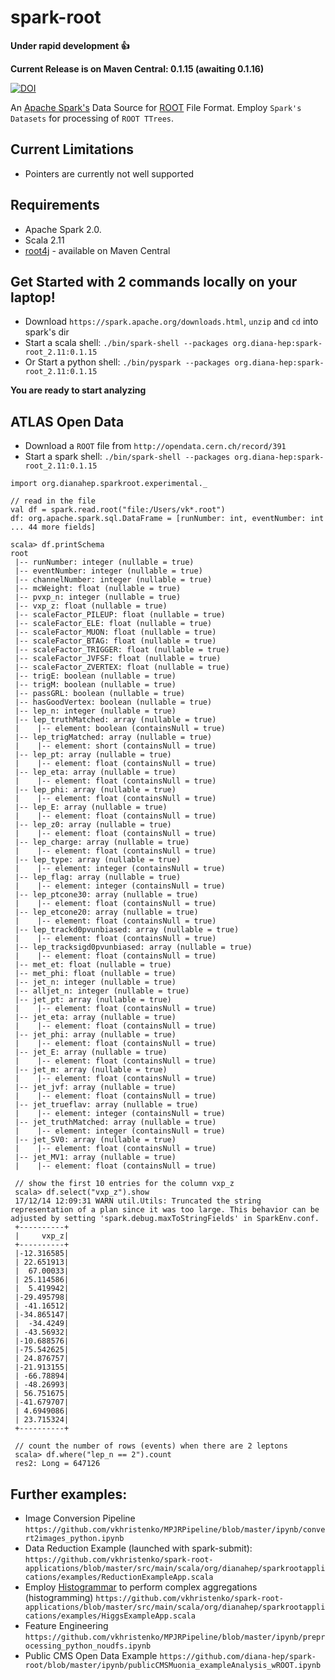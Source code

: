 # spark-root
**Under rapid development :+1:**

**Current Release is on Maven Central: 0.1.15 (awaiting 0.1.16)**

[![DOI](https://zenodo.org/badge/72210073.svg)](https://zenodo.org/badge/latestdoi/72210073)

An [Apache Spark's](http://spark.apache.org/) Data Source for [ROOT](https://root.cern.ch/) File Format. Employ `Spark's Datasets` for processing of `ROOT TTrees`.

## Current Limitations
- Pointers are currently not well supported

## Requirements
- Apache Spark 2.0.
- Scala 2.11
- [root4j](https://github.com/diana-hep/root4j) - available on Maven Central

## Get Started with 2 commands locally on your laptop!
- Download `https://spark.apache.org/downloads.html`, `unzip` and `cd` into spark's dir
- Start a scala shell: `./bin/spark-shell --packages org.diana-hep:spark-root_2.11:0.1.15`
- Or Start a python shell: `./bin/pyspark --packages org.diana-hep:spark-root_2.11:0.1.15`

__You are ready to start analyzing__

## ATLAS Open Data 
- Download a `ROOT` file from `http://opendata.cern.ch/record/391`
- Start a spark shell: `./bin/spark-shell --packages org.diana-hep:spark-root_2.11:0.1.15`
```
import org.dianahep.sparkroot.experimental._

// read in the file
val df = spark.read.root("file:/Users/vk*.root")
df: org.apache.spark.sql.DataFrame = [runNumber: int, eventNumber: int ... 44 more fields]

scala> df.printSchema
root
 |-- runNumber: integer (nullable = true)
 |-- eventNumber: integer (nullable = true)
 |-- channelNumber: integer (nullable = true)
 |-- mcWeight: float (nullable = true)
 |-- pvxp_n: integer (nullable = true)
 |-- vxp_z: float (nullable = true)
 |-- scaleFactor_PILEUP: float (nullable = true)
 |-- scaleFactor_ELE: float (nullable = true)
 |-- scaleFactor_MUON: float (nullable = true)
 |-- scaleFactor_BTAG: float (nullable = true)
 |-- scaleFactor_TRIGGER: float (nullable = true)
 |-- scaleFactor_JVFSF: float (nullable = true)
 |-- scaleFactor_ZVERTEX: float (nullable = true)
 |-- trigE: boolean (nullable = true)
 |-- trigM: boolean (nullable = true)
 |-- passGRL: boolean (nullable = true)
 |-- hasGoodVertex: boolean (nullable = true)
 |-- lep_n: integer (nullable = true)
 |-- lep_truthMatched: array (nullable = true)
 |    |-- element: boolean (containsNull = true)
 |-- lep_trigMatched: array (nullable = true)
 |    |-- element: short (containsNull = true)
 |-- lep_pt: array (nullable = true)
 |    |-- element: float (containsNull = true)
 |-- lep_eta: array (nullable = true)
 |    |-- element: float (containsNull = true)
 |-- lep_phi: array (nullable = true)
 |    |-- element: float (containsNull = true)
 |-- lep_E: array (nullable = true)
 |    |-- element: float (containsNull = true)
 |-- lep_z0: array (nullable = true)
 |    |-- element: float (containsNull = true)
 |-- lep_charge: array (nullable = true)
 |    |-- element: float (containsNull = true)
 |-- lep_type: array (nullable = true)
 |    |-- element: integer (containsNull = true)
 |-- lep_flag: array (nullable = true)
 |    |-- element: integer (containsNull = true)
 |-- lep_ptcone30: array (nullable = true)
 |    |-- element: float (containsNull = true)
 |-- lep_etcone20: array (nullable = true)
 |    |-- element: float (containsNull = true)
 |-- lep_trackd0pvunbiased: array (nullable = true)
 |    |-- element: float (containsNull = true)
 |-- lep_tracksigd0pvunbiased: array (nullable = true)
 |    |-- element: float (containsNull = true)
 |-- met_et: float (nullable = true)
 |-- met_phi: float (nullable = true)
 |-- jet_n: integer (nullable = true)
 |-- alljet_n: integer (nullable = true)
 |-- jet_pt: array (nullable = true)
 |    |-- element: float (containsNull = true)
 |-- jet_eta: array (nullable = true)
 |    |-- element: float (containsNull = true)
 |-- jet_phi: array (nullable = true)
 |    |-- element: float (containsNull = true)
 |-- jet_E: array (nullable = true)
 |    |-- element: float (containsNull = true)
 |-- jet_m: array (nullable = true)
 |    |-- element: float (containsNull = true)
 |-- jet_jvf: array (nullable = true)
 |    |-- element: float (containsNull = true)
 |-- jet_trueflav: array (nullable = true)
 |    |-- element: integer (containsNull = true)
 |-- jet_truthMatched: array (nullable = true)
 |    |-- element: integer (containsNull = true)
 |-- jet_SV0: array (nullable = true)
 |    |-- element: float (containsNull = true)
 |-- jet_MV1: array (nullable = true)
 |    |-- element: float (containsNull = true)

 // show the first 10 entries for the column vxp_z
 scala> df.select("vxp_z").show
 17/12/14 12:09:31 WARN util.Utils: Truncated the string representation of a plan since it was too large. This behavior can be adjusted by setting 'spark.debug.maxToStringFields' in SparkEnv.conf.
 +----------+
 |     vxp_z|
 +----------+
 |-12.316585|
 | 22.651913|
 |  67.00033|
 | 25.114586|
 |  5.419942|
 |-29.495798|
 | -41.16512|
 |-34.865147|
 |  -34.4249|
 | -43.56932|
 |-10.688576|
 |-75.542625|
 | 24.876757|
 |-21.913155|
 | -66.78894|
 | -48.26993|
 | 56.751675|
 |-41.679707|
 | 4.6949086|
 | 23.715324|
 +----------+

 // count the number of rows (events) when there are 2 leptons
 scala> df.where("lep_n == 2").count
 res2: Long = 647126
```

## Further examples:
- Image Conversion Pipeline `https://github.com/vkhristenko/MPJRPipeline/blob/master/ipynb/convert2images_python.ipynb`
- Data Reduction Example (launched with spark-submit): `https://github.com/vkhristenko/spark-root-applications/blob/master/src/main/scala/org/dianahep/sparkrootapplications/examples/ReductionExampleApp.scala`
- Employ [Histogrammar](histogrammar.org) to perform complex aggregations (histogramming) `https://github.com/vkhristenko/spark-root-applications/blob/master/src/main/scala/org/dianahep/sparkrootapplications/examples/HiggsExampleApp.scala`
- Feature Engineering `https://github.com/vkhristenko/MPJRPipeline/blob/master/ipynb/preprocessing_python_noudfs.ipynb`
- Public CMS Open Data Example `https://github.com/diana-hep/spark-root/blob/master/ipynb/publicCMSMuonia_exampleAnalysis_wROOT.ipynb` 
